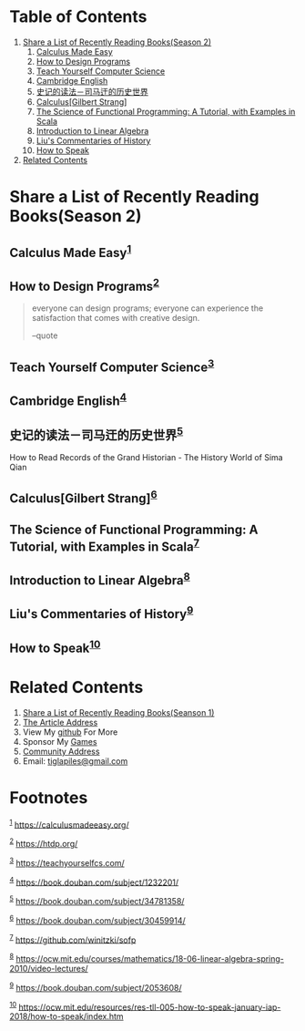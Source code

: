 
# Table of Contents

1.  [Share a List of Recently Reading Books(Season 2)](#org384294c)
    1.  [Calculus Made Easy](#org611187f)
    2.  [How to Design Programs](#org47cfab6)
    3.  [Teach Yourself Computer Science](#orgb69a20f)
    4.  [Cambridge English](#orgeccc39c)
    5.  [史记的读法－司马迀的历史世界](#org88ab93c)
    6.  [Calculus[Gilbert Strang]](#orgc7866ac)
    7.  [The Science of Functional Programming: A Tutorial, with Examples in Scala](#orgcbbc699)
    8.  [Introduction to Linear Algebra](#org026a0eb)
    9.  [Liu's Commentaries of History](#org6dcb9fa)
    10. [How to Speak](#orgea5b66d)
2.  [Related Contents](#orge8a6866)



<a id="org384294c"></a>

# Share a List of Recently Reading Books(Season 2)


<a id="org611187f"></a>

## Calculus Made Easy<sup><a id="fnr.1" class="footref" href="#fn.1">1</a></sup>


<a id="org47cfab6"></a>

## How to Design Programs<sup><a id="fnr.2" class="footref" href="#fn.2">2</a></sup>

> everyone can design programs; everyone can experience the satisfaction that comes with creative design.
> 
> &#x2013;quote


<a id="orgb69a20f"></a>

## Teach Yourself Computer Science<sup><a id="fnr.3" class="footref" href="#fn.3">3</a></sup>


<a id="orgeccc39c"></a>

## Cambridge English<sup><a id="fnr.4" class="footref" href="#fn.4">4</a></sup>


<a id="org88ab93c"></a>

## 史记的读法－司马迀的历史世界<sup><a id="fnr.5" class="footref" href="#fn.5">5</a></sup>

<div class="org-center">
<p>
How to Read Records of the Grand Historian - The History World of Sima Qian
</p>
</div>


<a id="orgc7866ac"></a>

## Calculus[Gilbert Strang]<sup><a id="fnr.6" class="footref" href="#fn.6">6</a></sup>


<a id="orgcbbc699"></a>

## The Science of Functional Programming: A Tutorial, with Examples in Scala<sup><a id="fnr.7" class="footref" href="#fn.7">7</a></sup>


<a id="org026a0eb"></a>

## Introduction to Linear Algebra<sup><a id="fnr.8" class="footref" href="#fn.8">8</a></sup>


<a id="org6dcb9fa"></a>

## Liu's Commentaries of History<sup><a id="fnr.9" class="footref" href="#fn.9">9</a></sup>


<a id="orgea5b66d"></a>

## How to Speak<sup><a id="fnr.10" class="footref" href="#fn.10">10</a></sup>


<a id="orge8a6866"></a>

# Related Contents

1.  [Share a List of Recently Reading Books(Seanson 1)](https://tiglapiles.github.io/article/src/recent_reading.html)
2.  [The Article Address](https://tiglapiles.github.io/article/src/recent_reading2.zh.html)
3.  View My [github](https://github.com/tiglapiles/article) For More
4.  Sponsor My [Games](https://itch.io/profile/tiglapiles)
5.  [Community Address](https://www.v2ex.com/t/805027)
6.  Email: tiglapiles@gmail.com


# Footnotes

<sup><a id="fn.1" href="#fnr.1">1</a></sup> <https://calculusmadeeasy.org/>

<sup><a id="fn.2" href="#fnr.2">2</a></sup> <https://htdp.org/>

<sup><a id="fn.3" href="#fnr.3">3</a></sup> <https://teachyourselfcs.com/>

<sup><a id="fn.4" href="#fnr.4">4</a></sup> <https://book.douban.com/subject/1232201/>

<sup><a id="fn.5" href="#fnr.5">5</a></sup> <https://book.douban.com/subject/34781358/>

<sup><a id="fn.6" href="#fnr.6">6</a></sup> <https://book.douban.com/subject/30459914/>

<sup><a id="fn.7" href="#fnr.7">7</a></sup> <https://github.com/winitzki/sofp>

<sup><a id="fn.8" href="#fnr.8">8</a></sup> <https://ocw.mit.edu/courses/mathematics/18-06-linear-algebra-spring-2010/video-lectures/>

<sup><a id="fn.9" href="#fnr.9">9</a></sup> <https://book.douban.com/subject/2053608/>

<sup><a id="fn.10" href="#fnr.10">10</a></sup> <https://ocw.mit.edu/resources/res-tll-005-how-to-speak-january-iap-2018/how-to-speak/index.htm>
